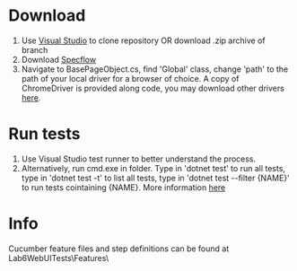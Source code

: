 # Download
1. Use [Visual Studio](https://docs.microsoft.com/en-us/visualstudio/get-started/tutorial-open-project-from-repo?view=vs-2022) to clone repository OR download .zip archive of branch
2. Download [Specflow](https://docs.specflow.org/projects/getting-started/en/latest/index.html)
3. Navigate to BasePageObject.cs, find 'Global' class, change 'path' to the path of your local driver for a browser of choice. A copy of ChromeDriver is provided along code, you may download other drivers [here](https://www.selenium.dev/documentation/webdriver/getting_started/install_drivers/). 

# Run tests
1. Use Visual Studio test runner to better understand the process.
2. Alternatively, run cmd.exe in folder. Type in 'dotnet test' to run all tests, type in 'dotnet test -t' to list all tests, type in 'dotnet test --filter {NAME}' to run tests cointaining {NAME}. More information [here](https://docs.microsoft.com/en-us/dotnet/core/tools/dotnet-test)

# Info
Cucumber feature files and step definitions can be found at Lab6WebUITests\Features\

